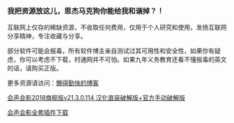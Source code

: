 ### 我把资源放这儿，思杰马克狗你能给我和谐掉？！
互联网上仅存的稀缺资源，不收取任何费用，仅用于个人研究和使用，发扬互联网分享精神，专注收藏与分享。

部分软件可能会报毒，所有软件博主亲自测试过其可用性和安全性，如果你有疑虑，你可以考虑不下载，村通网并不可怕。如果九年义务教育还看不懂报毒的英文的话，请购买正版。

更多资源请访问：[懒得勤快的博客](http://masuit.com)

[会声会影2018旗舰版v21.3.0.114 汉化直装破解版+官方手动破解版](http://masuit.com/181)

[会声会影全套插件下载](http://masuit.com/182)
